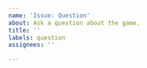 ```yaml
---
name: 'Issue: Question'
about: Ask a question about the game.
title: ''
labels: question
assignees: ''

---
```



